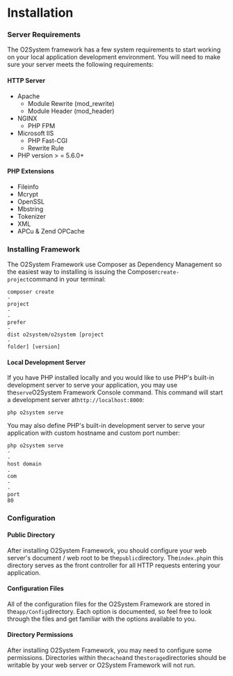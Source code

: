 # Installation

### Server Requirements

The O2System framework has a few system requirements to start working on your local application development environment. You will need to make sure your server meets the following requirements:

#### HTTP Server

* Apache
  * Module Rewrite \(mod\_rewrite\)
  * Module Header \(mod\_header\)
* NGINX
  * PHP FPM
* Microsoft IIS
  * PHP Fast-CGI
  * Rewrite Rule
* PHP version 
  &gt;
  = 5.6.0+

#### PHP Extensions

* Fileinfo
* Mcrypt
* OpenSSL
* Mbstring
* Tokenizer
* XML
* APCu 
  &
   Zend OPCache



### Installing Framework

The O2System Framework use Composer as Dependency Management so the easiest way to installing is issuing the Composer`create-project`command in your terminal:

```
composer create
-
project 
-
-
prefer
-
dist o2system/o2system [project
-
folder] [version]
```

#### Local Development Server

If you have PHP installed locally and you would like to use PHP's built-in development server to serve your application, you may use the`serve`O2System Framework Console command. This command will start a development server at`http://localhost:8000`:

```
php o2system serve
```

You may also define PHP's built-in development server to serve your application with custom hostname and custom port number:

```
php o2system serve 
-
-
host domain
.
com 
-
-
port 
80
```



### Configuration

#### Public Directory

After installing O2System Framework, you should configure your web server's document / web root to be the`public`directory. The`index.php`in this directory serves as the front controller for all HTTP requests entering your application.

#### Configuration Files

All of the configuration files for the O2System Framework are stored in the`app/Config`directory. Each option is documented, so feel free to look through the files and get familiar with the options available to you.

#### Directory Permissions

After installing O2System Framework, you may need to configure some permissions. Directories within the`cache`and the`storage`directories should be writable by your web server or O2System Framework will not run.



  


